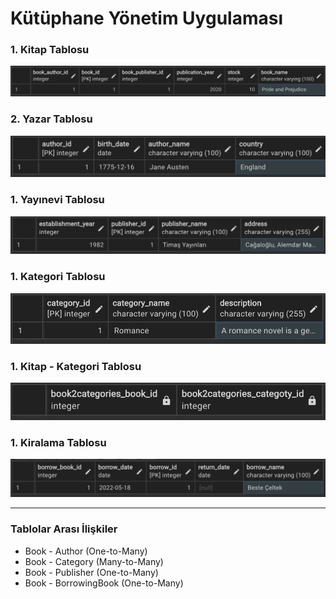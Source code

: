 # Kütüphane Yönetim Uygulaması

### 1. Kitap Tablosu
<img src="/WeekEleven/LibraryManagementSystem/images/Screenshot%202024-05-05%20at%2021.16.07.png">

### 2. Yazar Tablosu
<img src="/WeekEleven/LibraryManagementSystem/images/Screenshot%202024-05-05%20at%2021.15.52.png">

### 1. Yayınevi Tablosu
<img src="/WeekEleven/LibraryManagementSystem/images/Screenshot%202024-05-05%20at%2021.15.59.png">

### 1. Kategori Tablosu
<img src="/WeekEleven/LibraryManagementSystem/images/Screenshot%202024-05-05%20at%2021.15.46.png">

### 1. Kitap - Kategori Tablosu
<img src="/WeekEleven/LibraryManagementSystem/images/Screenshot%202024-05-05%20at%2021.16.52.png">

### 1. Kiralama Tablosu
<img src="/WeekEleven/LibraryManagementSystem/images/Screenshot%202024-05-05%20at%2021.16.17.png">

---

### Tablolar Arası İlişkiler

* Book - Author (One-to-Many)
* Book - Category (Many-to-Many)
* Book - Publisher (One-to-Many)
* Book - BorrowingBook (One-to-Many)

